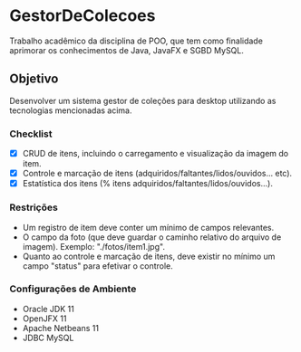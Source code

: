 # GestorDeColecoes
Trabalho acadêmico da disciplina de POO, que tem como finalidade aprimorar os conhecimentos de Java, JavaFX e SGBD MySQL. 

## Objetivo
Desenvolver um sistema gestor de coleções para desktop utilizando as tecnologias mencionadas acima.

### Checklist
- [x] CRUD de itens, incluindo o carregamento e visualização da imagem do item.
- [x] Controle e marcação de itens (adquiridos/faltantes/lidos/ouvidos... etc).
- [x] Estatística dos itens (% itens adquiridos/faltantes/lidos/ouvidos...).

### Restrições
- Um registro de item deve conter um mínimo de campos relevantes.
- O campo da foto (que deve guardar o caminho relativo do arquivo de imagem). Exemplo: "./fotos/item1.jpg".
- Quanto ao controle e marcação de itens, deve existir no mínimo um campo "status" para efetivar o controle.

### Configurações de Ambiente
- Oracle JDK 11
- OpenJFX 11
- Apache Netbeans 11
- JDBC MySQL

